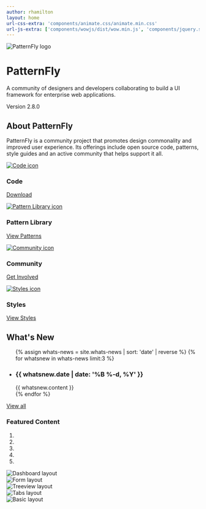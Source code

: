```yaml
---
author: rhamilton
layout: home
url-css-extra: 'components/animate.css/animate.min.css'
url-js-extra: ['components/wowjs/dist/wow.min.js', 'components/jquery.scrollTo/jquery.scrollTo.min.js']
---
```

<div class="jumbotron">
  <div class="container-fluid">
    <div class="splash">
      <div class="content">
        <img src="{{ site.baseurl}}assets/img/patternfly-orb.svg" alt="PatternFly logo" class="wow fadeInDown" />
        <h1 class="wow fadeIn" data-wow-delay="750ms">
          PatternFly
        </h1>
        <p class="description wow fadeIn" data-wow-delay="1250ms">
          A community of designers and developers collaborating to build a UI framework for enterprise web applications.
        </p>
        <p class="version wow fadeIn" data-wow-delay="1500ms">
          Version 2.8.0
        </p>
      </div>
    </div>
  </div>
  <div class="arrow wow fadeIn" data-wow-delay="2000ms">
    <i class="fa fa-angle-down"></i>
  </div>
</div>
<div class="about">
  <div class="container-fluid">
    <h2>
      About PatternFly
    </h2>
    <p>PatternFly is a community project that promotes design commonality and improved user experience. Its offerings include open source code, patterns, style guides and an active community that helps support it all.</p>
    <div class="row">
      <div class="col-xs-6 col-sm-3 col-md-3">
        <a href="{{ site.baseurl}}download/">
          <img src="{{ site.baseurl}}assets/img/icon-code.svg" alt="Code icon" />
        </a>
        <h3>Code</h3>
        <p>
          <a href="{{ site.baseurl}}download/">Download</a>
        </p>
      </div>
      <div class="col-xs-6 col-sm-3 col-md-3">
        <a href="{{ site.baseurl}}pattern-library/">
          <img src="{{ site.baseurl}}assets/img/icon-library.svg" alt="Pattern Library icon" />
        </a>
        <h3>Pattern Library</h3>
        <p>
          <a href="{{ site.baseurl}}pattern-library/">View Patterns</a>
        </p>
      </div>
      <div class="col-xs-6 col-sm-3 col-md-3">
        <a href="{{ site.baseurl}}community/">
          <img src="{{ site.baseurl}}assets/img/icon-community.svg" alt="Community icon" />
        </a>
        <h3>Community</h3>
        <p>
          <a href="{{ site.baseurl}}community/">Get Involved</a>
        </p>
      </div>
      <div class="col-xs-6 col-sm-3 col-md-3">
        <a href="{{ site.baseurl}}styles/">
          <img src="{{ site.baseurl}}assets/img/icon-styles.svg" alt="Styles icon" />
        </a>
        <h3>Styles</h3>
        <p>
          <a href="{{ site.baseurl}}styles/">View Styles</a>
        </p>
      </div>
    </div>
  </div>
</div>
<div class="whats-new">
  <div class="container-fluid">
    <div class="row">
      <div class="col-md-6">
        <h2>
          What's New
        </h2>
        <ul class="updates">
        {% assign whats-news = site.whats-news | sort: 'date' | reverse %}
        {% for whatsnew in whats-news limit:3 %}
          <li>
            <h3>{{ whatsnew.date | date: '%B %-d, %Y' }}</h3>
            {{ whatsnew.content }}
          </li>
        {% endfor %}
        </ul>
        <p><a href="{{ site.baseurl}}whats-new/">View all</a></p>
      </div>
      <div class="col-md-6">
        <h3>Featured Content</h3>
        <div id="carousel-layouts" class="carousel slide" data-ride="carousel">
          <ol class="carousel-indicators">
            <li data-target="#carousel-layouts" data-slide-to="0" class="active"></li>
            <li data-target="#carousel-layouts" data-slide-to="1"></li>
            <li data-target="#carousel-layouts" data-slide-to="2"></li>
            <li data-target="#carousel-layouts" data-slide-to="3"></li>
            <li data-target="#carousel-layouts" data-slide-to="4"></li>
          </ol>
          <div class="carousel-inner" role="listbox">
            <div class="item active">
              <img alt="Dashboard layout" src="{{ site.baseurl}}assets/img/layouts-dashboard.png" />
            </div>
            <div class="item">
              <img alt="Form layout" src="{{ site.baseurl}}assets/img/layouts-form.png" />
            </div>
            <div class="item">
              <img alt="Treeview layout" src="{{ site.baseurl}}assets/img/layouts-treeview.png" />
            </div>
            <div class="item">
              <img alt="Tabs layout" src="{{ site.baseurl}}assets/img/layouts-tab.png" />
            </div>
            <div class="item">
              <img alt="Basic layout" src="{{ site.baseurl}}assets/img/layouts-basic.png" />
            </div>
          </div>
        </div>
      </div>
    </div>
  </div>
</div>
